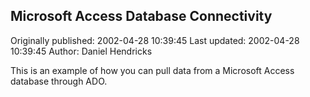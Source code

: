 ## Microsoft Access Database Connectivity 
Originally published: 2002-04-28 10:39:45 
Last updated: 2002-04-28 10:39:45 
Author: Daniel Hendricks 
 
This is an example of how you can pull data from a Microsoft Access database through ADO.